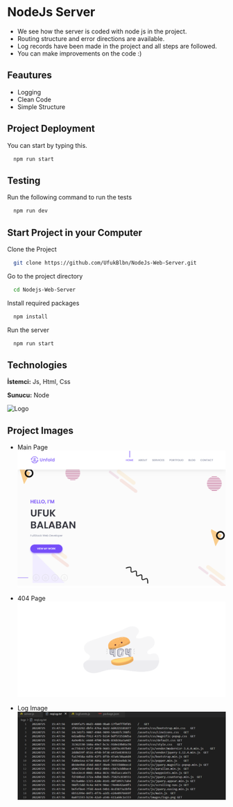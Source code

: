 
# NodeJs Server

- We see how the server is coded with node js in the project.
- Routing structure and error directions are available.
- Log records have been made in the project and all steps are followed.
- You can make improvements on the code :)

## Feautures

- Logging
- Clean Code
- Simple Structure

  
## Project Deployment

You can start by typing this.

```bash
  npm run start
```

  
## Testing

Run the following command to run the tests

```bash
  npm run dev
```

  
## Start Project in your Computer

Clone the Project

```bash
  git clone https://github.com/UfukBlbn/NodeJs-Web-Server.git
```

Go to the project directory

```bash
  cd Nodejs-Web-Server
```

Install required packages

```bash
  npm install
```

Run the server

```bash
  npm run start
```

  
## Technologies

**İstemci:** Js, Html, Css

**Sunucu:** Node

  
![Logo](https://upload.wikimedia.org/wikipedia/commons/thumb/7/7e/Node.js_logo_2015.svg/2560px-Node.js_logo_2015.svg.png)

    
## Project Images

- Main Page
![Uygulama Ekran Görüntüsü](https://raw.githubusercontent.com/UfukBlbn/NodeJs-Web-Server/main/projectImages/mainpage.png)

- 404 Page  
![Uygulama Ekran Görüntüsü](https://raw.githubusercontent.com/UfukBlbn/NodeJs-Web-Server/main/projectImages/404.png)

- Log Image
![Uygulama Ekran Görüntüsü](https://raw.githubusercontent.com/UfukBlbn/NodeJs-Web-Server/main/projectImages/log.png)

